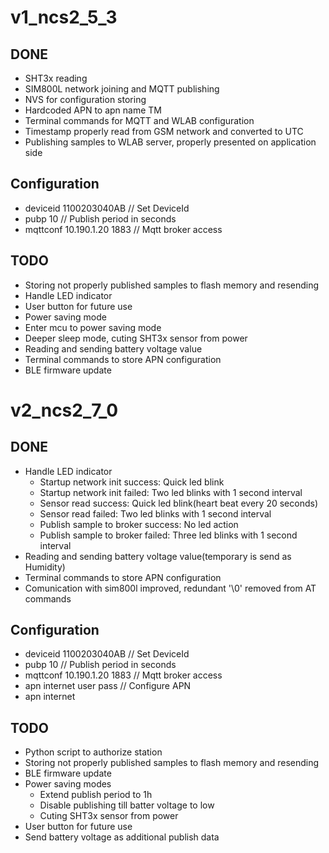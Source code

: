 # v1_ncs2_5_3

## DONE
* SHT3x reading
* SIM800L network joining and MQTT publishing
* NVS for configuration storing
* Hardcoded APN to apn name TM
* Terminal commands for MQTT and WLAB configuration
* Timestamp properly read from GSM network and converted to UTC
* Publishing samples to WLAB server, properly presented on application side

## Configuration
  * deviceid 1100203040AB       // Set DeviceId
  * pubp 10                     // Publish period in seconds
  * mqttconf 10.190.1.20 1883   // Mqtt broker access
  
## TODO
* Storing not properly published samples to flash memory and resending
* Handle LED indicator
* User button for future use
* Power saving mode
* Enter mcu to power saving mode
* Deeper sleep mode, cuting SHT3x sensor from power
* Reading and sending battery voltage value
* Terminal commands to store APN configuration
* BLE firmware update

# v2_ncs2_7_0

## DONE
* Handle LED indicator
  * Startup network init success: Quick led blink
  * Startup network init failed: Two led blinks with 1 second interval
  * Sensor read success: Quick led blink(heart beat every 20 seconds)
  * Sensor read failed: Two led blinks with 1 second interval
  * Publish sample to broker success: No led action
  * Publish sample to broker failed: Three led blinks with 1 second interval
* Reading and sending battery voltage value(temporary is send as Humidity)
* Terminal commands to store APN configuration
* Comunication with sim800l improved, redundant '\0' removed from AT commands

## Configuration
  * deviceid 1100203040AB       // Set DeviceId
  * pubp 10                     // Publish period in seconds
  * mqttconf 10.190.1.20 1883   // Mqtt broker access
  * apn internet user pass      // Configure APN
  * apn internet
  
## TODO
* Python script to authorize station
* Storing not properly published samples to flash memory and resending
* BLE firmware update
* Power saving modes
  * Extend publish period to 1h
  * Disable publishing till batter voltage to low
  * Cuting SHT3x sensor from power
* User button for future use
* Send battery voltage as additional publish data
